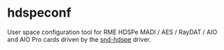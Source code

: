 # hdspeconf
User space configuration tool for RME HDSPe MADI / AES / RayDAT / AIO and AIO Pro cards driven by the [snd-hdspe](snd-hdspe) driver.
